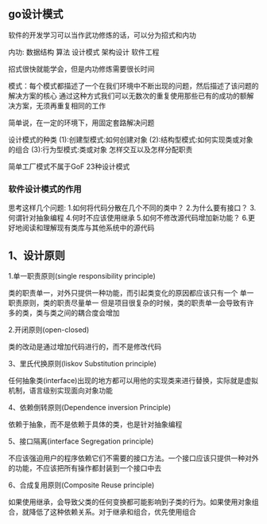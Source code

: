 ## go设计模式

软件的开发学习可以当作武功修炼的话，可以分为招式和内功

内功:
数据结构
算法
设计模式
架构设计
软件工程

招式很快就能学会，但是内功修炼需要很长时间

模式：每个模式都描述了一个在我们环境中不断出现的问题，然后描述了该问题的解决方案的核心
通过这种方式我们可以无数次的重复使用那些已有的成功的额解决方案，无须再重复相同的工作

简单说，在一定的环境下，用固定套路解决问题

设计模式的种类
(1):创建型模式:如何创建对象
(2):结构型模式:如何实现类或对象的组合
(3):行为型模式:类或对象 怎样交互以及怎样分配职责

简单工厂模式不属于GoF 23种设计模式

### 软件设计模式的作用

思考这样几个问题:
1.如何将代码分散在几个不同的类中？
2.为什么要有接口？
3.何谓针对抽象编程
4.何时不应该使用继承
5.如何不修改源代码增加新功能？
6.更好地阅读和理解现有类库与其他系统中的源代码



## 1、设计原则

1.单一职责原则(single responsibility principle)

类的职责单一，对外只提供一种功能，而引起类变化的原因都应该只有一个
单一职责原则，类的职责尽量单一
但是项目很复杂的时候，类的职责单一会导致有许多的类，类与类之间的耦合度会增加

2.开闭原则(open-closed)

类的改动是通过增加代码进行的，而不是修改代码

3、里氏代换原则(liskov Substitution principle)

任何抽象类(interface)出现的地方都可以用他的实现类来进行替换，实际就是虚拟机制，语言级别实现面向对象功能

4、依赖倒转原则(Dependence inversion Principle)

依赖于抽象，而不是依赖于具体的类，也是针对抽象编程

5、接口隔离(interface Segregation principle)

不应该强迫用户的程序依赖它们不需要的接口方法。一个接口应该只提供一种对外的功能，不应该把所有操作都封装到一个接口中去

6、合成复用原则(Composite Reuse principle)

如果使用继承，会导致父类的任何变换都可能影响到子类的行为。如果使用对象组合，就降低了这种依赖关系。对于继承和组合，优先使用组合

